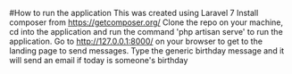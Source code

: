 #How to run the application
 This was created using Laravel 7
Install composer from https://getcomposer.org/ Clone the repo on your machine, cd into the application and run the command 'php artisan serve' to run the application.
Go to http://127.0.0.1:8000/ on your browser to get to the landing page to send messages.
Type the generic birthday message and it will send an email if today is someone's birthday
